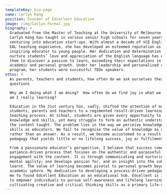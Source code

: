```yaml
---
templateKey: bio-page
name: Carlyn Kang
position: Founder of Edcellent Education
image: /img/Carlyn-Formal.jpg
biography: >
  Graduated from the Master of Teaching at the University of Melbourne in 2010,
  Carlyn Kang has taught in various senior high schools for seven years before
  venturing into education start-ups. With almost a decade of VCE English and
  EAL teaching experience, she has developed an esteemed reputation as an
  inspiring educator to young people. Her dedication and determination to
  nurture students’ love and appreciation of the English language has enabled
  them to discover a passion to learn, exceeding their expectations in both
  academic and personal growth. Under her leadership and personalised coaching
  program, her students were successful TEDx speakers.
ethos: >
  As parents, teachers and students, how often do we ask ourselves these
  questions

  Why am I doing what I am doing?  How often do we find joy in what we do?  What
  am I really learning? 

  Education in the 21st century has, sadly, shifted the attention of many of our
  students, parents and teachers to a regimented result-driven learning and
  teaching process. At school, students are given every opportunity to acquire
  knowledge and skills, yet many struggle to form an authentic understanding of
  the content taught. The problem lies in the way we perceive knowledge and
  skills as educators. We fail to recognise the value of knowledge as a process
  rather than an answer. As a result, we become accustomed to a result-focused
  pedagogy that yields little or no lifelong success, joy or fulfilment. 

  From a passionate educator’s perspective, I believe that success comes from a
  patience-driven process that focuses on the authentic and purposeful
  engagement with the content. It is through communicating and nurturing one’s
  mental agility; one develops passion for, and an insight into the subject
  learnt. The value of learning becomes pivotal to personal growth beyond the
  academic sphere. My dedication to developing a process-driven pedagogy has led
  me to found Edcellent Education as an educational hub. Edcellent is inspired
  to empower individuals to pursue self-awareness and lifelong learning, through
  cultivating creative and critical thinking skills as a primary life-skill.
---
```


